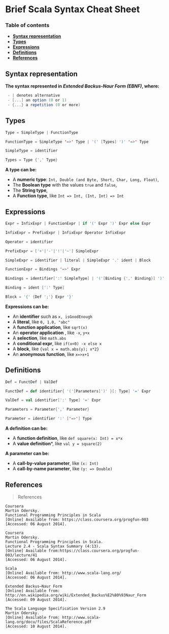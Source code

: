 # Brief Scala Syntax Cheat Sheet

### Table of contents

- **[Syntax representation](#syntax-representation)**
- **[Types](#types)**
- **[Expressions](#expressions)**
- **[Definitions](#definitions)**
- **[References](#references)**

## Syntax representation

**The syntax represented in _Extended Backus-Naur Form (EBNF)_, where:**

```scala
 - | denotes alternative
 - [...] an option (0 or 1)
 - {...} a repetition (0 or more)
```

## Types

```scala
Type = SimpleType | FunctionType

FunctionType = SimpleType '=>' Type | '(' [Types] ')' '=>' Type

SimpleType = identifier

Types = Type {',' Type}
```

**A type can be:**

- A **numeric type**: ```Int, Double (and Byte, Short, Char, Long, Float)```,
- The **Boolean type** with the values ```true``` and ```false```,
- The **String type**,
- A **Function type**, like ```Int => Int, (Int, Int) => Int```

## Expressions

```scala
Expr = InfixExpr | FunctionExpr | if '(' Expr ')' Expr else Expr

InfixExpr = PrefixExpr | InfixExpr Operator InfixExpr

Operator = identifier

PrefixExpr = ['+'|'-'|'!'|'~'] SimpleExpr

SimpleExpr = identifier | literal | SimpleExpr '.' ident | Block

FunctionExpr = Bindings '=>' Expr

Bindings = identifier[':' SimpleType] | '('[Binding {',' Binding}] ')'

Binding = ident [':' Type]

Block = '{' {Def ';'} Expr '}'
```

**Expressions can be:**

- An **identifier** such as ```x, isGoodEnough```
- A **literal**, like ```0, 1.0, "abc"```
- A **function application**, like ```sqrt(x)```
- An **operator application** , like ```-x```, ```y+x```
- A **selection**, like ```math.abs```
- A **conditional expr**, like ```if(x<0) -x else x```
- A **block**, like ```{val x = math.abs(y); x*2}```
- An **anonymous function**, like ```x=>x+1```

## Definitions

```scala
Def = FunctDef | ValDef

FunctDef = def identifier{ '('[Parameters]')' }[: Type] '=' Expr

ValDef = val identifier[':' Type] '=' Expr

Parameters = Parameter{',' Parameter}

Parameter = identifier ':' ['=>'] Type
```

**A definition can be:**

- A **function definition**, like ```def square(x: Int) = x*x```
- A **value definition***, like ```val y = square(2)```

**A parameter can be:**

- A **call-by-value parameter**, like ```(x: Int)```
- A **call-by-name parameter**, like ```(y: => Double)```

## References

> References

```text
Coursera
Martin Odersky.
Functional Programming Principles in Scala
[Online] Available from: https://class.coursera.org/progfun-003
[Accessed: 06 August 2014].

Coursera
Martin Odersky.
Functional Programming Principles in Scala.
Lecture 2.4 - Scala Syntax Summary (4:13).
[Online] Available from:https://class.coursera.org/progfun-003/lecture/41
[Accessed: 06 August 2014].

Scala
[Online] Available from: http://www.scala-lang.org/
[Accessed: 06 August 2014].

Extended Backus–Naur Form
[Online] Available from: http://en.wikipedia.org/wiki/Extended_Backus%E2%80%93Naur_Form
[Accessed: 09 August 2014].

The Scala Language Specification Version 2.9
Martin Odersky.
[Online] Available from: http://www.scala-lang.org/docu/files/ScalaReference.pdf
[Accessed: 10 August 2014].
```
